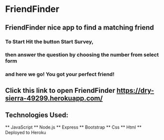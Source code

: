 # FriendFinder

## FriendFinder nice app to find a matching friend
### To Start Hit the button Start Survey,
### then answer the question by choosing the number from select form
### and here we go! You got your perfect friend!

## Click this link to open FriendFinder https://dry-sierra-49299.herokuapp.com/


## Technologies Used:
** JavaScript
** Node.js
** Express
** Bootstrap
** Css
** Html
** Deployed to Heroku
